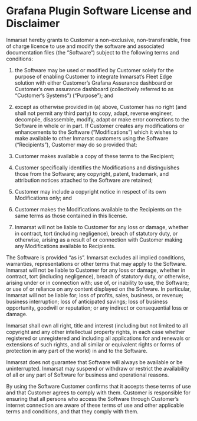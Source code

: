 # Grafana Plugin Software License and Disclaimer
Inmarsat hereby grants to Customer a non-exclusive, non-transferable, free of charge licence to use and modify the software and associated documentation files (the “Software“) subject to the following terms and conditions:

1. the Software may be used or modified by Customer solely for the purpose of enabling Customer to integrate Inmarsat’s Fleet Edge solution with either Customer’s Grafana Assurance dashboard or Customer’s own assurance dashboard (collectively referred to as “Customer’s Systems”) (“Purpose”); and
2. except as otherwise provided in (a) above, Customer has no right (and shall not permit any third party) to copy, adapt, reverse engineer, decompile, disassemble, modify, adapt or make error corrections to the Software in whole or in part.
If Customer creates any modifications or enhancements to the Software (“Modifications”) which it wishes to make available to other Inmarsat customers using the Software (“Recipients”), Customer may do so provided that:

1. Customer makes available a copy of these terms to the Recipient;
2. Customer specifically identifies the Modifications and distinguishes those from the Software;
any copyright, patent, trademark, and attribution notices attached to the Software are retained;
3. Customer may include a copyright notice in respect of its own Modifications only; and
4. Customer makes the Modifications available to the Recipients on the same terms as those contained in this license.
5. Inmarsat will not be liable to Customer for any loss or damage, whether in contract, tort (including negligence), breach of statutory duty, or otherwise, arising as a result of or connection with Customer making any Modifications available to Recipients.

The Software is provided “as is”. Inmarsat excludes all implied conditions, warranties, representations or other terms that may apply to the Software. Inmarsat will not be liable to Customer for any loss or damage, whether in contract, tort (including negligence), breach of statutory duty, or otherwise, arising under or in connection with; use of, or inability to use, the Software; or use of or reliance on any content displayed on the Software. In particular, Inmarsat will not be liable for; loss of profits, sales, business, or revenue; business interruption; loss of anticipated savings; loss of business opportunity, goodwill or reputation; or any indirect or consequential loss or damage.

Inmarsat shall own all right, title and interest (including but not limited to all copyright and any other intellectual property rights, in each case whether registered or unregistered and including all applications for and renewals or extensions of such rights, and all similar or equivalent rights or forms of protection in any part of the world) in and to the Software.

Inmarsat does not guarantee that Software will always be available or be uninterrupted. Inmarsat may suspend or withdraw or restrict the availability of all or any part of Software for business and operational reasons.

By using the Software Customer confirms that it accepts these terms of use and that Customer agrees to comply with them. Customer is responsible for ensuring that all persons who access the Software through Customer’s internet connection are aware of these terms of use and other applicable terms and conditions, and that they comply with them.
